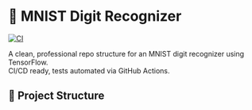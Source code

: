 # 🧠 MNIST Digit Recognizer

[![CI](https://github.com/fevren2001/digit-recognizer-mnist/actions/workflows/python-app.yml/badge.svg)](https://github.com/YOUR_USERNAME/digit-recognizer-mnist/actions)

A clean, professional repo structure for an MNIST digit recognizer using TensorFlow.  
CI/CD ready, tests automated via GitHub Actions.

## 📂 Project Structure

